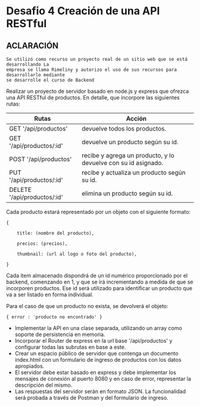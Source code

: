 # Desafio 4 Creación de una API RESTful

## ACLARACIÓN

    Se utilizó como recurso un proyecto real de un sitio web que se está desarrollando La
    empresa se llama Rimeliny y autorizo el uso de sus recursos para desarrollarlo mediante
    se desarrolle el curso de Backend

Realizar un proyecto de servidor basado en node.js y express que ofrezca una API RESTful de productos. En detalle, que incorpore las siguientes rutas:

| Rutas                       | Acción                                                         |
| --------------------------- | -------------------------------------------------------------- |
| GET '/api/productos'        | devuelve todos los productos.                                  |
| GET '/api/productos/:id'    | devuelve un producto según su id.                              |
| POST '/api/productos'       | recibe y agrega un producto, y lo devuelve con su id asignado. |
| PUT '/api/productos/:id'    | recibe y actualiza un producto según su id.                    |
| DELETE '/api/productos/:id' | elimina un producto según su id.                               |

Cada producto estará representado por un objeto con el siguiente formato:

    {

        title: (nombre del producto),

        precios: (precios),

        thumbnail: (url al logo o foto del producto),

    }

Cada ítem almacenado dispondrá de un id numérico proporcionado por el backend, comenzando en 1, y que se irá incrementando a medida de que se incorporen productos. Ese id será utilizado para identificar un producto que va a ser listado en forma individual.

Para el caso de que un producto no exista, se devolverá el objeto:

`{ error : 'producto no encontrado' }`

- Implementar la API en una clase separada, utilizando un array como soporte de
  persistencia en memoria.
- Incorporar el Router de express en la url base '/api/productos' y configurar todas las
  subrutas en base a este.
- Crear un espacio público de servidor que contenga un documento index.html con un
  formulario de ingreso de productos con los datos apropiados.
- El servidor debe estar basado en express y debe implementar los mensajes de conexión
  al puerto 8080 y en caso de error, representar la descripción del mismo.
- Las respuestas del servidor serán en formato JSON. La funcionalidad será probada a
  través de Postman y del formulario de ingreso.
